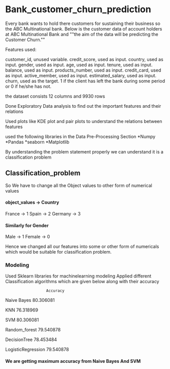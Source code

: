 # Bank_customer_churn_prediction
Every bank wants to hold there customers for sustaining their business so the ABC Multinational bank.
Below is the customer data of account holders at ABC Multinational Bank and ""the aim of the data will be predicting the Customer Churn.""

Features used:

customer_id, unused variable.
credit_score, used as input.
country, used as input.
gender, used as input.
age, used as input.
tenure, used as input.
balance, used as input.
products_number, used as input.
credit_card, used as input.
active_member, used as input.
estimated_salary, used as input.
churn, used as the target. 1 if the client has left the bank during some period or 0 if he/she has not.

the dataset consists 12 columns and 9930 rows

Done Exploratory Data analysis to find out the important features and their relations

Used plots like KDE plot and pair plots to understand the relations between features

used the following libraries in the Data Pre-Processing Section
*Numpy
*Pandas
*seaborn
*Matplotlib

By understanding the problem statement properly we can understand it is a classification problem
## Classification_problem

So We have to change all the Object values to other form of numerical values

#### object_values -> Country
France  -> 1
Spain   -> 2
Germany -> 3

#### Similarly for Gender 
Male  -> 1
Female -> 0

Hence we changed all our features into some or other form of numericals which would be suitable 
for classification problem.

### Modeling
Used Sklearn libraries for machinelearning modeling
Applied different Classification algorithms which are given below along with their accuracy

	                  Accuracy
Naive Bayes 	      80.306081

KNN         	      76.318969

SVM	                80.306081

Random_forest	      79.540878

DecisionTree	      78.453484

LogisticRegression	79.540878

#### We are getting maximum accuracy from Naive Bayes And SVM










